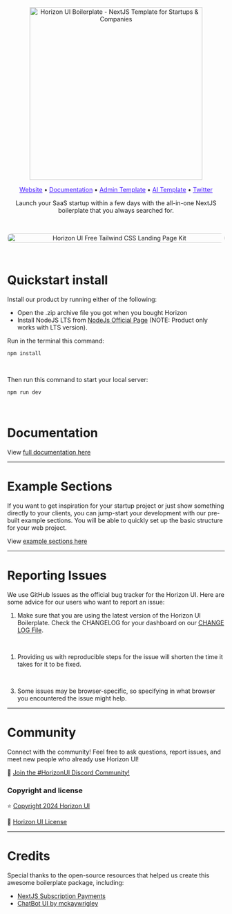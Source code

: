 &nbsp;
<p align="center">
  <a href="https://horizon-ui.com/boilerplate" target="_blank">
    <img src="https://i.ibb.co/LYGWM0W/top-boilerplate-readme.png" alt="Horizon UI Boilerplate - NextJS Template for Startups & Companies" width="400px" max-width="400px">
  </a>
</p>

<p align="center">
    <a style="color: #4318FF;" target="_blank" href="https://horizon-ui.com/boilerplate">Website</a> •
    <a style="color: #4318FF;" target="_blank" href="https://horizon-ui.com/docs-boilerplate/">Documentation</a> •
    <a style="color: #4318FF;" target="_blank" href="https://horizon-ui.com/pro">Admin Template</a> •
    <a style="color: #4318FF;" target="_blank" href="https://horizon-ui.com/ai-template">AI Template</a> •
    <a style="color: #4318FF;" target="_blank" href="https://twitter.com/horizon_ui">Twitter</a>
<p align="center" style="max-width: 500px; margin: auto;">
  Launch your SaaS startup within a few days with the all-in-one NextJS boilerplate that you always searched for.

</p>

&nbsp;

<p align="center" style="width: 100%;">
<a style="display:flex; justify-content: center; width: 100%;" href="https://horizon-ui.com/boilerplate" target="_blank"><img style="border-radius: 10px; width: 100%;" src="https://i.ibb.co/G0xrhsk/horizon-boilerplate-image-readme.png" alt="Horizon UI Free Tailwind CSS Landing Page Kit" /></a>
</p>


&nbsp;

# Quickstart install

Install our product by running either of the following:

- Open the .zip archive file you got when you bought Horizon
&nbsp;
- Install NodeJS LTS from [NodeJs Official Page](https://nodejs.org/en/) (NOTE: Product only works with LTS version).
&nbsp;

Run in the terminal this command:

```
npm install
```

<br />

Then run this command to start your local server:

```
npm run dev
```
&nbsp;

# Documentation

View <a href="https://horizon-ui.com/docs-boilerplate/" target="_blank">full documentation here</a>


---

# Example Sections

If you want to get inspiration for your startup project or just show something directly to your clients, you can jump-start your development with our pre-built example sections. You will be able to quickly set up the basic structure for your web project.

 View <a href="https://horizon-ui.com/boilerplate#pages" target="_blank">example sections here</a>



---

# Reporting Issues

We use GitHub Issues as the official bug tracker for the Horizon UI. Here are
some advice for our users who want to report an issue:

1. Make sure that you are using the latest version of the Horizon UI Boilerplate. Check the CHANGELOG for your dashboard on our [CHANGE LOG File](https://github.com/horizon-ui/boilerplate-issues/blob/main/CHANGELOG.md).
<br />

1. Providing us with reproducible steps for the issue will shorten the time it takes for it to be fixed.
<br />


3. Some issues may be browser-specific, so specifying in what browser you encountered the issue might help.

---

# Community

Connect with the community! Feel free to ask questions, report issues, and meet new people who already use Horizon UI!

💬 [Join the #HorizonUI Discord Community!](https://discord.gg/f6tEKFBd4m)


### Copyright and license

⭐️ [Copyright 2024 Horizon UI](https://www.horizon-ui.com/?ref=readme-horizon)

📄 [Horizon UI License](https://horizon-ui.notion.site/End-User-License-Agreement-8fb09441ea8c4c08b60c37996195a6d5)


---

# Credits

Special thanks to the open-source resources that helped us create this awesome boilerplate package, including:

- [NextJS Subscription Payments](https://github.com/vercel/nextjs-subscription-payments)
- [ChatBot UI by mckaywrigley](https://github.com/mckaywrigley/chatbot-ui)